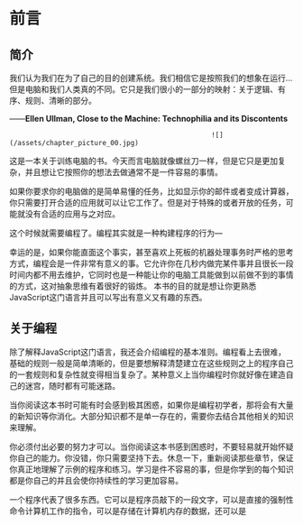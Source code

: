 # 前言

## 简介

我们认为我们在为了自己的目的创建系统。我们相信它是按照我们的想象在运行...但是电脑和我们人类真的不同。它只是我们很小的一部分的映射：关于逻辑、有序、规则、清晰的部分。

——**Ellen Ullman, Close to the Machine: Technophilia and its Discontents**

```
                                                  ![](/assets/chapter_picture_00.jpg)
```

这是一本关于训练电脑的书。今天而言电脑就像螺丝刀一样，但是它只是更加复杂，并且想让它按照你的想法去做通常不是一件容易的事情。

如果你要求你的电脑做的是简单易懂的任务，比如显示你的邮件或者变成计算器，你只需要打开合适的应用就可以让它工作了。但是对于特殊的或者开放的任务，可能就没有合适的应用与之对应。

这个时候就需要编程了。编程其实就是一种构建程序的行为—        

幸运的是，如果你能直面这个事实，甚至喜欢上死板的机器处理事务时严格的思考方式，编程会是一件非常有意义的事。它允许你在几秒内做完某件事并且很长一段时间内都不用去维护，它同时也是一种能让你的电脑工具能做到以前做不到的事情的方式，这对抽象思维有着很好的锻炼。         本书的目的就是想让你更熟悉JavaScript这门语言并且可以写出有意义又有趣的东西。

## 关于编程

除了解释JavaScript这门语言，我还会介绍编程的基本准则。编程看上去很难，基础的规则一般是简单清晰的，但是要想解释清楚建立在这些规则之上的程序自己的一套规则和复杂性就变得相当复杂了。某种意义上当你编程时你就好像在建造自己的迷宫，随时都有可能迷路。

当你阅读这本书时可能有时会感到极其困惑，如果你是编程初学者，那将会有大量的新知识等你消化。大部分知识都不是单一存在的，需要你去结合其他相关的知识来理解。

你必须付出必要的努力才可以。当你阅读这本书感到困惑时，不要轻易就开始怀疑你自己的能力。你没错，你只需要坚持下去。休息一下，重新阅读那些章节，保证你真正地理解了示例的程序和练习。学习是件不容易的事，但是你学到的每个知识都是你自己的并且会使你持续性的学习更加容易。

一个程序代表了很多东西。它可以是程序员敲下的一段文字，可以是直接的强制性命令计算机工作的指令，可以是存储在计算机内存的数据，还可以是

